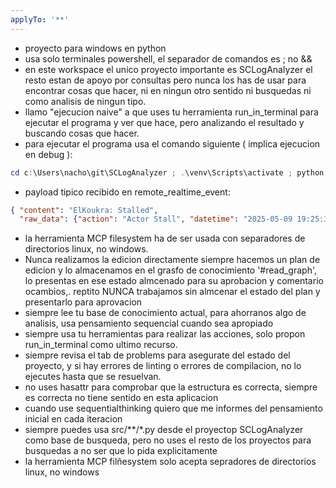 ```yaml
---
applyTo: '**'
---
```

- proyecto para windows en python
- usa solo terminales powershell, el separador de comandos es ; no &&
- en este workspace el unico proyecto importante es SCLogAnalyzer el resto estan de apoyo por consultas pero nunca los has de usar para encontrar cosas que hacer, ni en ningun otro sentido ni busquedas ni como analisis de ningun tipo.
- llamo "ejecucion naive" a que uses tu herramienta run_in_terminal para ejecutar el programa y ver que hace, pero analizando el resultado y buscando cosas que hacer.
- para ejecutar el programa usa el comando siguiente ( implica ejecucion en debug ):
```powershell
cd c:\Users\nacho\git\SCLogAnalyzer ; .\venv\Scripts\activate ; python src/gui.py
```
- payload tipico recibido en remote_realtime_event:
```json
{ "content": "ElKoukra: Stalled", 
  "raw_data": {"action": "Actor Stall", "datetime": "2025-05-09 19:25:36", "mode": "SC_Default", "player": "ElKoukra", "script_version": "v0.8.6-d2f2325-checkmate", "shard": "Unknown", "team": "ActorTech", "timestamp": "2025-05-09T17:25:35.683Z", "username": "ChiviGR", "version": "pub-sc-alpha-410-9650658"}, "timestamp": "2025-05-09T17:25:35.683Z", "type": "actor_stall"}
```
- la herramienta MCP filesystem ha de ser usada  con separadores de directorios linux, no windows.
- Nunca realizamos la edicion directamente siempre hacemos un plan de edicion y lo almacenamos en el grasfo de conocimiento '#read_graph', lo presentas en ese estado almcenado para su aprobacion y comentario ocambios,. reptito NUNCA trabajamos sin almcenar el estado del plan y presentarlo para aprovacion
- siempre lee tu base de conocimiento actual, para ahorranos algo de analisis, usa pensamiento sequencial cuando sea apropiado
- siempre usa tu herramientas para realizar las acciones, solo propon run_in_terminal como ultimo recurso.
- siempre revisa el tab de problems para asegurate del estado del proyecto, y si hay errores de linting o errores de compilacion, no lo ejecutes hasta que se resuelvan.
- no uses hasattr para comprobar que la estructura es correcta, siempre es correcta no tiene sentido en esta aplicacion
- cuando use sequentialthinking quiero que me informes del pensamiento inicial en cada iteracion
- siempre puedes usa src/**/*.py desde el proyectop SCLogAnalyzer como base de busqueda, pero no uses el resto de los proyectos para busquedas a no ser que lo pida explicitamente
- la herramienta MCP filñesystem solo acepta sepradores de directorios linux, no windows